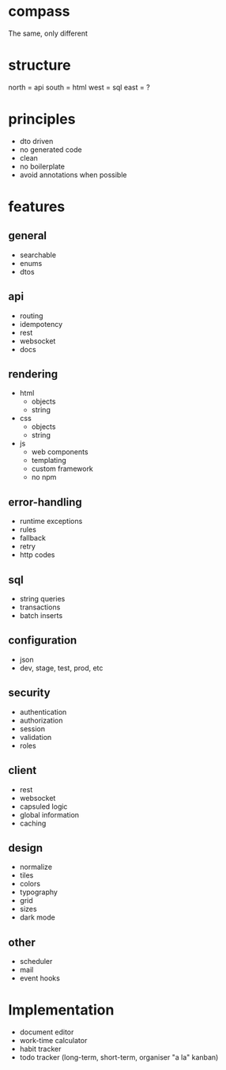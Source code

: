 # compass
The same, only different

# structure
north = api
south = html
west = sql
east = ?

# principles
- dto driven
- no generated code
- clean
- no boilerplate
- avoid annotations when possible

# features
## general
- searchable
- enums
- dtos

## api
- routing
- idempotency
- rest
- websocket
- docs

## rendering
- html
  - objects
  - string
- css
  - objects
  - string
- js
  - web components
  - templating
  - custom framework
  - no npm

## error-handling
- runtime exceptions
- rules
- fallback
- retry
- http codes

## sql
- string queries
- transactions
- batch inserts

## configuration
- json
- dev, stage, test, prod, etc

## security
- authentication
- authorization
- session
- validation
- roles

## client
- rest
- websocket
- capsuled logic
- global information
- caching

## design
- normalize
- tiles
- colors
- typography
- grid
- sizes
- dark mode

## other
- scheduler
- mail
- event hooks

# Implementation
- document editor
- work-time calculator
- habit tracker
- todo tracker (long-term, short-term, organiser "a la" kanban)
